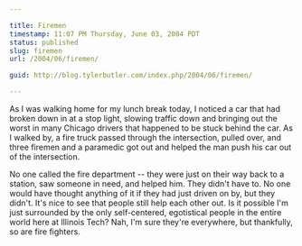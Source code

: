 ```yaml
---

title: Firemen
timestamp: 11:07 PM Thursday, June 03, 2004 PDT
status: published
slug: firemen
url: /2004/06/firemen/

guid: http://blog.tylerbutler.com/index.php/2004/06/firemen/

---
```


As I was walking home for my lunch break today, I noticed a car that had
broken down in at a stop light, slowing traffic down and bringing out the
worst in many Chicago drivers that happened to be stuck behind the car. As I
walked by, a fire truck passed through the intersection, pulled over, and
three firemen and a paramedic got out and helped the man push his car out of
the intersection.

  
No one called the fire department -- they were just on their way back to a
station, saw someone in need, and helped him. They didn't have to. No one
would have thought anything of it if they had just driven on by, but they
didn't. It's nice to see that people still help each other out. Is it possible
I'm just surrounded by the only self-centered, egotistical people in the
entire world here at Illinois Tech? Nah, I'm sure they're everywhere, but
thankfully, so are fire fighters.

